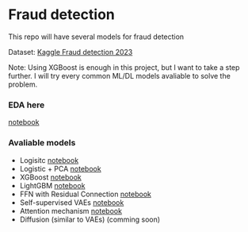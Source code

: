# Fraud detection

This repo will have several models for fraud detection

Dataset: [Kaggle Fraud detection 2023](https://www.kaggle.com/datasets/nelgiriyewithana/credit-card-fraud-detection-dataset-2023)

Note: Using XGBoost is enough in this project, but I want to take a step further. I will try every common ML/DL models avaliable to solve the problem.

### EDA here

[notebook](/EDA.ipynb)

### Avaliable models

* Logisitc [notebook](/Basic_ML.ipynb)
* Logistic + PCA [notebook](/Basic_ML.ipynb)
* XGBoost [notebook](/Basic_ML.ipynb)
* LightGBM [notebook](/Basic_ML.ipynb)
* FFN with Residual Connection [notebook](/Residual.ipynb)
* Self-supervised VAEs [notebook](/VAE.ipynb)
* Attention mechanism [notebook](/Attention.ipynb)
* Diffusion (similar to VAEs) (comming soon)
